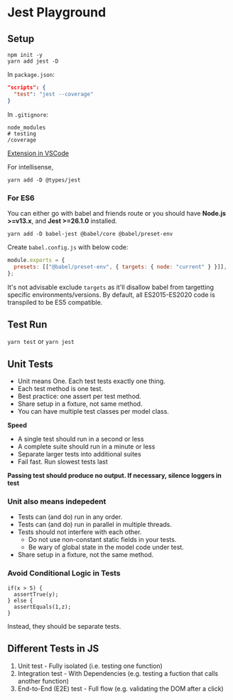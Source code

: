 # Jest Playground

## Setup

```
npm init -y
yarn add jest -D
```

In `package.json`:

```json
"scripts": {
  "test": "jest --coverage"
}
```

In `.gitignore`:

```
node_modules
# testing
/coverage
```

[Extension in VSCode](https://github.com/jest-community/vscode-jest)

For intellisense,

```
yarn add -D @types/jest
```

### For ES6

You can either go with babel and friends route or you should have **Node.js >=v13.x**, and **Jest >=26.1.0** installed.

```
yarn add -D babel-jest @babel/core @babel/preset-env
```

Create `babel.config.js` with below code:

```js
module.exports = {
  presets: [["@babel/preset-env", { targets: { node: "current" } }]],
};
```

It's not advisable exclude `targets` as it'll disallow babel from targetting specific environments/versions.
By default, all ES2015-ES2020 code is transpiled to be ES5 compatible.

## Test Run

`yarn test` or `yarn jest`

## Unit Tests

- Unit means One. Each test tests exactly one thing.
- Each test method is one test.
- Best practice: one assert per test method.
- Share setup in a fixture, not same method.
- You can have multiple test classes per model class.

**Speed**

- A single test should run in a second or less
- A complete suite should run in a minute or less
- Separate larger tests into additional suites
- Fail fast. Run slowest tests last

**Passing test should produce no output. If necessary, silence loggers in test**

### Unit also means indepedent

- Tests can (and do) run in any order.
- Tests can (and do) run in parallel in multiple threads.
- Tests should not interfere with each other.
  - Do not use non-constant static fields in your tests.
  - Be wary of global state in the model code under test.
- Share setup in a fixture, not the same method.

### Avoid Conditional Logic in Tests

```
if(x > 5) {
  assertTrue(y);
} else {
  assertEquals(1,z);
}
```

Instead, they should be separate tests.

## Different Tests in JS

1. Unit test - Fully isolated (i.e. testing one function)
2. Integration test - With Dependencies (e.g. testing a fuction that calls another function)
3. End-to-End (E2E) test - Full flow (e.g. validating the DOM after a click)
